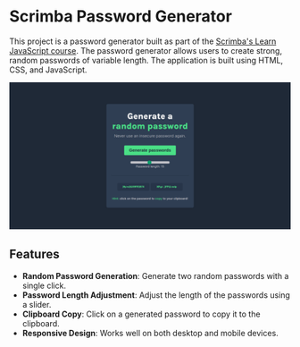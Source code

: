 # Scrimba Password Generator

This project is a password generator built as part of the [Scrimba's Learn JavaScript course](https://v2.scrimba.com/learn-javascript-c0v). The password generator allows users to create strong, random passwords of variable length. The application is built using HTML, CSS, and JavaScript.

![Password Generator Screenshot](./password-generator-screenshot.png)


## Features

- **Random Password Generation**: Generate two random passwords with a single click.
- **Password Length Adjustment**: Adjust the length of the passwords using a slider.
- **Clipboard Copy**: Click on a generated password to copy it to the clipboard.
- **Responsive Design**: Works well on both desktop and mobile devices. 

